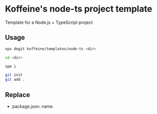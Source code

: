 # Koffeine's node-ts project template

Template for a Node.js + TypeScript project

## Usage

```sh
npx degit koffeine/templates/node-ts <dir>

cd <dir>

npm i

git init
git add .
```

## Replace

- package.json: name
